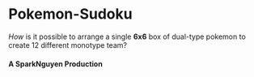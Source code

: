 # Pokemon-Sudoku
*How* is it possible to arrange a single **6x6** box of dual-type pokemon to create 12 different monotype team?
#### A SparkNguyen Production
